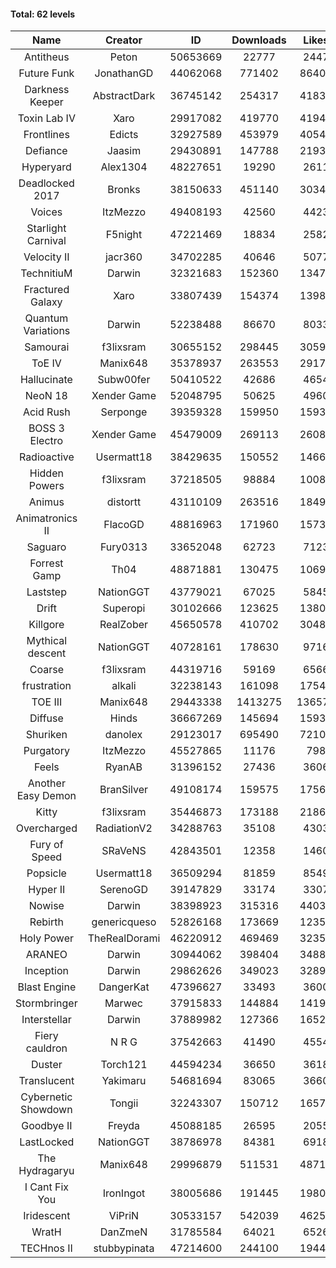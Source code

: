 #### Total: 62 levels

| Name | Creator | ID | Downloads | Likes |
|:---:|:---:|:---:|:---:|:---:|
| Antitheus | Peton | 50653669 | 22777 | 2447
| Future Funk | JonathanGD | 44062068 | 771402 | 86406
| Darkness Keeper | AbstractDark | 36745142 | 254317 | 41839
| Toxin Lab IV | Xaro | 29917082 | 419770 | 41947
| Frontlines | Edicts | 32927589 | 453979 | 40549
| Defiance | Jaasim | 29430891 | 147788 | 21930
| Hyperyard | Alex1304 | 48227651 | 19290 | 2611
| Deadlocked 2017 | Bronks | 38150633 | 451140 | 30341
| Voices | ItzMezzo | 49408193 | 42560 | 4423
| Starlight Carnival | F5night | 47221469 | 18834 | 2582
| Velocity II | jacr360 | 34702285 | 40646 | 5077
| TechnitiuM | Darwin | 32321683 | 152360 | 13478
| Fractured Galaxy  | Xaro | 33807439 | 154374 | 13987
| Quantum Variations | Darwin | 52238488 | 86670 | 8033
| Samourai | f3lixsram | 30655152 | 298445 | 30590
| ToE IV  | Manix648 | 35378937 | 263553 | 29175
| Hallucinate | Subw00fer | 50410522 | 42686 | 4654
| NeoN 18 | Xender Game | 52048795 | 50625 | 4960
| Acid Rush | Serponge | 39359328 | 159950 | 15934
| BOSS 3 Electro | Xender Game | 45479009 | 269113 | 26088
| Radioactive | Usermatt18 | 38429635 | 150552 | 14669
| Hidden Powers | f3lixsram | 37218505 | 98884 | 10089
| Animus | distortt | 43110109 | 263516 | 18494
| Animatronics II | FlacoGD | 48816963 | 171960 | 15737
| Saguaro | Fury0313 | 33652048 | 62723 | 7123
| Forrest Gamp | Th04 | 48871881 | 130475 | 10693
| Laststep | NationGGT | 43779021 | 67025 | 5845
| Drift | Superopi | 30102666 | 123625 | 13800
| Killgore | RealZober | 45650578 | 410702 | 30482
| Mythical descent | NationGGT | 40728161 | 178630 | 9716
| Coarse | f3lixsram | 44319716 | 59169 | 6566
| frustration | alkali | 32238143 | 161098 | 17548
| TOE III | Manix648 | 29443338 | 1413275 | 136578
| Diffuse | Hinds | 36667269 | 145694 | 15937
| Shuriken | danolex | 29123017 | 695490 | 72105
| Purgatory | ItzMezzo | 45527865 | 11176 | 798
| Feels | RyanAB | 31396152 | 27436 | 3606
| Another Easy Demon | BranSilver | 49108174 | 159575 | 17564
| Kitty | f3lixsram | 35446873 | 173188 | 21869
| Overcharged | RadiationV2 | 34288763 | 35108 | 4303
| Fury of Speed | SRaVeNS | 42843501 | 12358 | 1460
| Popsicle | Usermatt18 | 36509294 | 81859 | 8549
| Hyper II | SerenoGD | 39147829 | 33174 | 3307
| Nowise | Darwin | 38398923 | 315316 | 44031
| Rebirth | genericqueso | 52826168 | 173669 | 12356
| Holy Power | TheRealDorami | 46220912 | 469469 | 32352
| ARANEO | Darwin | 30944062 | 398404 | 34889
| Inception | Darwin | 29862626 | 349023 | 32896
| Blast Engine | DangerKat | 47396627 | 33493 | 3600
| Stormbringer | Marwec | 37915833 | 144884 | 14190
| Interstellar | Darwin | 37889982 | 127366 | 16521
| Fiery cauldron | N R G | 37542663 | 41490 | 4554
| Duster | Torch121 | 44594234 | 36650 | 3618
| Translucent | Yakimaru | 54681694 | 83065 | 3660
| Cybernetic Showdown  | Tongii | 32243307 | 150712 | 16577
| Goodbye II | Freyda | 45088185 | 26595 | 2055
| LastLocked | NationGGT | 38786978 | 84381 | 6918
| The Hydragaryu | Manix648 | 29996879 | 511531 | 48716
| I Cant Fix You | IronIngot | 38005686 | 191445 | 19800
| Iridescent | ViPriN | 30533157 | 542039 | 46255
| WratH | DanZmeN | 31785584 | 64021 | 6526
| TECHnos II | stubbypinata | 47214600 | 244100 | 19445

